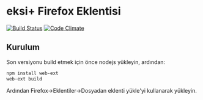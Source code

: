 # eksi+ Firefox Eklentisi

[![Build Status](https://travis-ci.org/alisentas/eksiplus.svg?branch=master)](https://travis-ci.org/alisentas/eksiplus)
[![Code Climate](https://codeclimate.com/github/alisentas/eksiplus/badges/gpa.svg)](https://codeclimate.com/github/alisentas/eksiplus)

## Kurulum

Son versiyonu build etmek için önce nodejs yükleyin, ardından:
```sh
npm install web-ext
web-ext build
```
Ardından Firefox->Eklentiler->Dosyadan eklenti yükle'yi kullanarak yükleyin.
